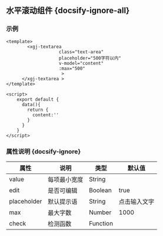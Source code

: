 ## 水平滚动组件 {docsify-ignore-all}

### 示例

```
<template>
  	 	<xgj-textarea 
					class="text-area" 
					placeholder="500字符以内" 
					v-model="content" 
					:max="500"
					 >
      </xgj-textarea >
</template>

<script>
    export default {
      data(){
        return {
          content:''
        }
      }
    }
</script>

```

### 属性说明 {docsify-ignore}

| 属性 | 说明 | 类型 | 默认值 |
| --- | --- | --- | --- |
| value |  每项最小宽度 | String |  |
| edit |  是否可编辑 | Boolean | true |
| placeholder | 默认提示语 | String | 点击输入文字 |
| max | 最大字数 | Number | 1000 |
| check | 检测函数 | Function |  |
 

